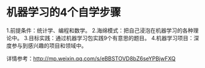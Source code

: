 
# 机器学习的4个自学步骤
1.前提条件：统计学、编程和数学。
2.海绵模式：把自己浸泡在机器学习的各种理论中。
3.目标实践：通过机器学习包实践9个有意思的题目。
4.机器学习项目：深度参与到感兴趣的项目和领域中。

详情参考：http://mp.weixin.qq.com/s/eBBSTOVD8bZ6seYPBjwFXQ